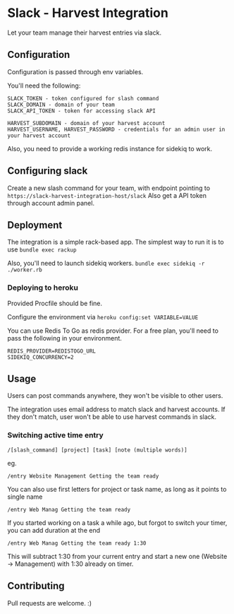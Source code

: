# Slack - Harvest Integration

Let your team manage their harvest entries via slack.

## Configuration

Configuration is passed through env variables.

You'll need the following:
```
SLACK_TOKEN - token configured for slash command
SLACK_DOMAIN - domain of your team
SLACK_API_TOKEN - token for accessing slack API

HARVEST_SUBDOMAIN - domain of your harvest account
HARVEST_USERNAME, HARVEST_PASSWORD - credentials for an admin user in your harvest account
```

Also, you need to provide a working redis instance for sidekiq to work.

## Configuring slack

Create a new slash command for your team, with endpoint pointing to `https://slack-harvest-integration-host/slack`
Also get a API token through account admin panel.

## Deployment

The integration is a simple rack-based app.
The simplest way to run it is to use `bundle exec rackup`

Also, you'll need to launch sidekiq workers.
`bundle exec sidekiq -r ./worker.rb`

### Deploying to heroku

Provided Procfile should be fine.

Configure the environment via `heroku config:set VARIABLE=VALUE`

You can use Redis To Go as redis provider.
For a free plan, you'll need to pass the following in your environment.

```
REDIS_PROVIDER=REDISTOGO_URL
SIDEKIQ_CONCURRENCY=2
```

## Usage

Users can post commands anywhere, they won't be visible to other users.

The integration uses email address to match slack and harvest accounts. 
If they don't match, user won't be able to use harvest commands in slack.

### Switching active time entry

`/[slash_command] [project] [task] [note (multiple words)]`

eg.

`/entry Website Management Getting the team ready`

You can also use first letters for project or task name, as long as it points to single name

`/entry Web Manag Getting the team ready`

If you started working on a task a while ago, but forgot to switch your timer, you can add duration at the end

`/entry Web Manag Getting the team ready 1:30`

This will subtract 1:30 from your current entry and start a new one (Website -> Management) with 1:30 already on timer.

## Contributing

Pull requests are welcome. :)
